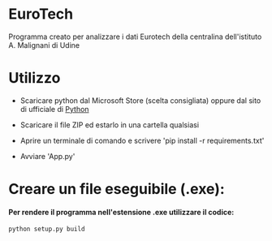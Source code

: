# EuroTech

Programma creato per analizzare i dati Eurotech della centralina dell'istituto A. Malignani di Udine

# Utilizzo

- Scaricare python dal Microsoft Store (scelta consigliata) oppure dal sito di ufficiale di [Python](https://www.python.org/)

- Scaricare il file ZIP ed estarlo in una cartella qualsiasi

- Aprire un terminale di comando e scrivere 'pip install -r requirements.txt'

- Avviare 'App.py'

# Creare un file eseguibile (.exe):
#### Per rendere il programma nell'estensione .exe utilizzare il codice:
```
python setup.py build
```
